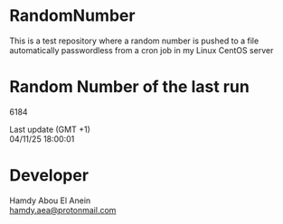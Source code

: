 # RandomNumber    
This is a test repository where a random number is pushed to a file automatically passwordless from a cron job in my Linux CentOS server    
# Random Number of the last run   
6184
      
Last update (GMT +1)    
04/11/25 18:00:01
# Developer    
Hamdy Abou El Anein   
hamdy.aea@protonmail.com

